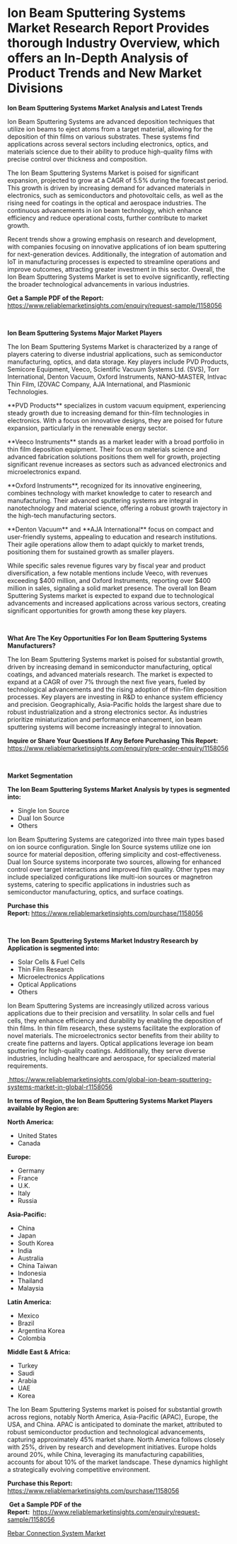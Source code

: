 <p><h1>Ion Beam Sputtering Systems Market Research Report Provides thorough Industry Overview, which offers an In-Depth Analysis of Product Trends and New Market Divisions</h1></p><p><strong>Ion Beam Sputtering Systems Market Analysis and Latest Trends</strong></p>
<p><p>Ion Beam Sputtering Systems are advanced deposition techniques that utilize ion beams to eject atoms from a target material, allowing for the deposition of thin films on various substrates. These systems find applications across several sectors including electronics, optics, and materials science due to their ability to produce high-quality films with precise control over thickness and composition.</p><p>The Ion Beam Sputtering Systems Market is poised for significant expansion, projected to grow at a CAGR of 5.5% during the forecast period. This growth is driven by increasing demand for advanced materials in electronics, such as semiconductors and photovoltaic cells, as well as the rising need for coatings in the optical and aerospace industries. The continuous advancements in ion beam technology, which enhance efficiency and reduce operational costs, further contribute to market growth.</p><p>Recent trends show a growing emphasis on research and development, with companies focusing on innovative applications of ion beam sputtering for next-generation devices. Additionally, the integration of automation and IoT in manufacturing processes is expected to streamline operations and improve outcomes, attracting greater investment in this sector. Overall, the Ion Beam Sputtering Systems Market is set to evolve significantly, reflecting the broader technological advancements in various industries.</p></p>
<p><strong>Get a Sample PDF of the Report:&nbsp;</strong> <a href="https://www.reliablemarketinsights.com/enquiry/request-sample/1158056?utm_campaign=2538&utm_medium=2&utm_source=Github&utm_content=ia&utm_term=11042025&utm_id=ion-beam-sputtering-systems">https://www.reliablemarketinsights.com/enquiry/request-sample/1158056</a></p>
<p>&nbsp;</p>
<p><strong>Ion Beam Sputtering Systems Major Market Players</strong></p>
<p><p>The Ion Beam Sputtering Systems Market is characterized by a range of players catering to diverse industrial applications, such as semiconductor manufacturing, optics, and data storage. Key players include PVD Products, Semicore Equipment, Veeco, Scientific Vacuum Systems Ltd. (SVS), Torr International, Denton Vacuum, Oxford Instruments, NANO-MASTER, Intlvac Thin Film, IZOVAC Company, AJA International, and Plasmionic Technologies.</p><p>**PVD Products** specializes in custom vacuum equipment, experiencing steady growth due to increasing demand for thin-film technologies in electronics. With a focus on innovative designs, they are poised for future expansion, particularly in the renewable energy sector.</p><p>**Veeco Instruments** stands as a market leader with a broad portfolio in thin film deposition equipment. Their focus on materials science and advanced fabrication solutions positions them well for growth, projecting significant revenue increases as sectors such as advanced electronics and microelectronics expand.</p><p>**Oxford Instruments**, recognized for its innovative engineering, combines technology with market knowledge to cater to research and manufacturing. Their advanced sputtering systems are integral in nanotechnology and material science, offering a robust growth trajectory in the high-tech manufacturing sectors.</p><p>**Denton Vacuum** and **AJA International** focus on compact and user-friendly systems, appealing to education and research institutions. Their agile operations allow them to adapt quickly to market trends, positioning them for sustained growth as smaller players.</p><p>While specific sales revenue figures vary by fiscal year and product diversification, a few notable mentions include Veeco, with revenues exceeding $400 million, and Oxford Instruments, reporting over $400 million in sales, signaling a solid market presence. The overall Ion Beam Sputtering Systems market is expected to expand due to technological advancements and increased applications across various sectors, creating significant opportunities for growth among these key players.</p></p>
<p>&nbsp;</p>
<p><strong>What Are The Key Opportunities For Ion Beam Sputtering Systems Manufacturers?</strong></p>
<p><p>The Ion Beam Sputtering Systems market is poised for substantial growth, driven by increasing demand in semiconductor manufacturing, optical coatings, and advanced materials research. The market is expected to expand at a CAGR of over 7% through the next five years, fueled by technological advancements and the rising adoption of thin-film deposition processes. Key players are investing in R&D to enhance system efficiency and precision. Geographically, Asia-Pacific holds the largest share due to robust industrialization and a strong electronics sector. As industries prioritize miniaturization and performance enhancement, ion beam sputtering systems will become increasingly integral to innovation.</p></p>
<p><strong>Inquire or Share Your Questions If Any Before Purchasing This Report:</strong> <a href="https://www.reliablemarketinsights.com/enquiry/pre-order-enquiry/1158056?utm_campaign=2538&utm_medium=2&utm_source=Github&utm_content=ia&utm_term=11042025&utm_id=ion-beam-sputtering-systems">https://www.reliablemarketinsights.com/enquiry/pre-order-enquiry/1158056</a></p>
<p>&nbsp;</p>
<p><strong>Market Segmentation</strong></p>
<p><strong>The Ion Beam Sputtering Systems Market Analysis by types is segmented into:</strong></p>
<p><ul><li>Single Ion Source</li><li>Dual Ion Source</li><li>Others</li></ul></p>
<p><p>Ion Beam Sputtering Systems are categorized into three main types based on ion source configuration. Single Ion Source systems utilize one ion source for material deposition, offering simplicity and cost-effectiveness. Dual Ion Source systems incorporate two sources, allowing for enhanced control over target interactions and improved film quality. Other types may include specialized configurations like multi-ion sources or magnetron systems, catering to specific applications in industries such as semiconductor manufacturing, optics, and surface coatings.</p></p>
<p><strong>Purchase this Report:&nbsp;</strong><a href="https://www.reliablemarketinsights.com/purchase/1158056?utm_campaign=2538&utm_medium=2&utm_source=Github&utm_content=ia&utm_term=11042025&utm_id=ion-beam-sputtering-systems">https://www.reliablemarketinsights.com/purchase/1158056</a></p>
<p>&nbsp;</p>
<p><strong>The Ion Beam Sputtering Systems Market Industry Research by Application is segmented into:</strong></p>
<p><ul><li>Solar Cells & Fuel Cells</li><li>Thin Film Research</li><li>Microelectronics Applications</li><li>Optical Applications</li><li>Others</li></ul></p>
<p><p>Ion Beam Sputtering Systems are increasingly utilized across various applications due to their precision and versatility. In solar cells and fuel cells, they enhance efficiency and durability by enabling the deposition of thin films. In thin film research, these systems facilitate the exploration of novel materials. The microelectronics sector benefits from their ability to create fine patterns and layers. Optical applications leverage ion beam sputtering for high-quality coatings. Additionally, they serve diverse industries, including healthcare and aerospace, for specialized material requirements.</p></p>
<p><a href="https://www.reliablemarketinsights.com/global-ion-beam-sputtering-systems-market-in-global-r1158056?utm_campaign=2538&utm_medium=2&utm_source=Github&utm_content=ia&utm_term=11042025&utm_id=ion-beam-sputtering-systems">&nbsp;https://www.reliablemarketinsights.com/global-ion-beam-sputtering-systems-market-in-global-r1158056</a></p>
<p><strong>In terms of Region, the Ion Beam Sputtering Systems Market Players available by Region are:</strong></p>
<p>
    <p> <strong> North America: </strong>
        <ul>
            <li>United States</li>
            <li>Canada</li>
        </ul>
        </p> 
    <p> <strong> Europe: </strong>
        <ul>
            <li>Germany</li>
            <li>France</li>
            <li>U.K.</li>
            <li>Italy</li>
            <li>Russia</li>
        </ul>
        </p> 
    <p> <strong> Asia-Pacific: </strong>
        <ul>
            <li>China</li>
            <li>Japan</li>
            <li>South Korea</li>
            <li>India</li>
            <li>Australia</li>
            <li>China Taiwan</li>
            <li>Indonesia</li>
            <li>Thailand</li>
            <li>Malaysia</li>
        </ul>
        </p> 
    <p> <strong> Latin America: </strong>
        <ul>
            <li>Mexico</li>
            <li>Brazil</li>
            <li>Argentina Korea</li>
            <li>Colombia</li>
        </ul>
        </p> 
    <p> <strong> Middle East & Africa: </strong>
        <ul>
            <li>Turkey</li>
            <li>Saudi</li>
            <li>Arabia</li>
            <li>UAE</li>
            <li>Korea</li>
        </ul>
    </p>
    </p>
<p><p>The Ion Beam Sputtering Systems market is poised for substantial growth across regions, notably North America, Asia-Pacific (APAC), Europe, the USA, and China. APAC is anticipated to dominate the market, attributed to robust semiconductor production and technological advancements, capturing approximately 45% market share. North America follows closely with 25%, driven by research and development initiatives. Europe holds around 20%, while China, leveraging its manufacturing capabilities, accounts for about 10% of the market landscape. These dynamics highlight a strategically evolving competitive environment.</p></p>
<p><strong>Purchase this Report: </strong><a href="https://www.reliablemarketinsights.com/purchase/1158056?utm_campaign=2538&utm_medium=2&utm_source=Github&utm_content=ia&utm_term=11042025&utm_id=ion-beam-sputtering-systems">https://www.reliablemarketinsights.com/purchase/1158056</a></p>
<p>&nbsp;<strong>Get a Sample PDF of the Report:&nbsp;&nbsp;</strong><a href="https://www.reliablemarketinsights.com/enquiry/request-sample/1158056?utm_campaign=2538&utm_medium=2&utm_source=Github&utm_content=ia&utm_term=11042025&utm_id=ion-beam-sputtering-systems">https://www.reliablemarketinsights.com/enquiry/request-sample/1158056</a></p>
<p><strong></strong></p>
<p><p><a href="https://github.com/huelarnzeba29/Market-Research-Report-List-1/blob/main/rebar-connection-system-market.md?utm_campaign=2538&utm_medium=2&utm_source=Github&utm_content=ia&utm_term=11042025&utm_id=ion-beam-sputtering-systems">Rebar Connection System Market</a></p></p>